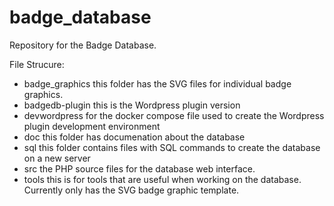 # badge_database
Repository for the Badge Database.

File Strucure:
* badge_graphics     this folder has the SVG files for individual badge graphics.
* badgedb-plugin	 this is the Wordpress plugin version
* devwordpress       for the docker compose file used to create the Wordpress plugin development environment
* doc                this folder has documenation about the database
* sql                this folder contains files with SQL commands to create the database on a new server
* src                the PHP source files for the database web interface.
* tools              this is for tools that are useful when working on the database.  Currently only has the SVG badge graphic template.
